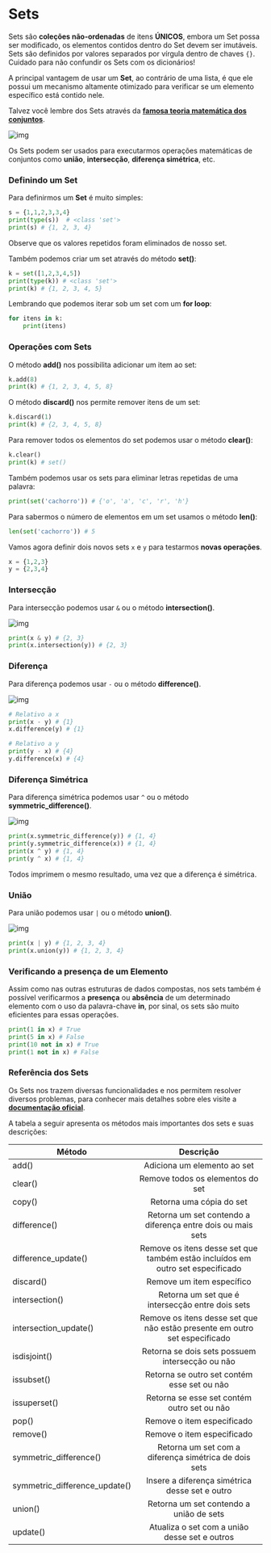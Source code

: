 # Sets

Sets são **coleções não-ordenadas** de itens **ÚNICOS**, embora um Set possa ser modificado, os elementos contidos dentro do Set devem ser imutáveis. Sets são definidos por valores separados por vírgula dentro de chaves `{}`. Cuidado para não confundir os Sets com os dicionários!

A principal vantagem de usar um **Set**, ao contrário de uma lista, é que ele possui um mecanismo altamente otimizado para verificar se um elemento específico está contido nele.

Talvez você lembre dos Sets através da **[famosa teoria matemática dos conjuntos](https://pt.wikipedia.org/wiki/Teoria_dos_conjuntos)**.

![img](https://raw.githubusercontent.com/the-akira/Python-Iluminado/master/Imagens/Set.png)

Os Sets podem ser usados para executarmos operações matemáticas de conjuntos como **união**, **intersecção**, **diferença simétrica**, etc.

### Definindo um Set

Para definirmos um **Set** é muito simples:

```python
s = {1,1,2,3,3,4}
print(type(s))  # <class 'set'>
print(s) # {1, 2, 3, 4} 
```

Observe que os valores repetidos foram eliminados de nosso set.

Também podemos criar um set através do método **set()**:

```python
k = set([1,2,3,4,5])
print(type(k)) # <class 'set'>
print(k) # {1, 2, 3, 4, 5}
```

Lembrando que podemos iterar sob um set com um **for loop**:

```python
for itens in k:
	print(itens)
```

### Operações com Sets

O método **add()** nos possibilita adicionar um item ao set:

```python
k.add(8)
print(k) # {1, 2, 3, 4, 5, 8}
```

O método **discard()** nos permite remover itens de um set:

```python
k.discard(1)
print(k) # {2, 3, 4, 5, 8}
```

Para remover todos os elementos do set podemos usar o método **clear()**:

```python
k.clear()
print(k) # set()
```

Também podemos usar os sets para eliminar letras repetidas de uma palavra:

```python
print(set('cachorro')) # {'o', 'a', 'c', 'r', 'h'}
```

Para sabermos o número de elementos em um set usamos o método **len()**:

```python
len(set('cachorro')) # 5
```

Vamos agora definir dois novos sets `x` e `y` para testarmos **novas operações**.

```python
x = {1,2,3}
y = {2,3,4}
```

### Intersecção

Para intersecção podemos usar `&` ou o método **intersection()**.

![img](https://raw.githubusercontent.com/the-akira/Python-Iluminado/master/Imagens/Intersec%C3%A7%C3%A3o.png)

```python
print(x & y) # {2, 3}
print(x.intersection(y)) # {2, 3}
```

### Diferença

Para diferença podemos usar `-` ou o método **difference()**.

![img](https://raw.githubusercontent.com/the-akira/Python-Iluminado/master/Imagens/Diferen%C3%A7a.png)

```python
# Relativo a x
print(x - y) # {1}
x.difference(y) # {1}

# Relativo a y
print(y - x) # {4}
y.difference(x) # {4}
```

### Diferença Simétrica

Para diferença simétrica podemos usar `^` ou o método **symmetric_difference()**.

![img](https://raw.githubusercontent.com/the-akira/Python-Iluminado/master/Imagens/Diferen%C3%A7aSim%C3%A9trica.png)

```python
print(x.symmetric_difference(y)) # {1, 4}
print(y.symmetric_difference(x)) # {1, 4}
print(x ^ y) # {1, 4}
print(y ^ x) # {1, 4}
```

Todos imprimem o mesmo resultado, uma vez que a diferença é simétrica.

### União

Para união podemos usar `|` ou o método **union()**.

![img](https://raw.githubusercontent.com/the-akira/Python-Iluminado/master/Imagens/Uni%C3%A3o.png)

```python
print(x | y) # {1, 2, 3, 4}
print(x.union(y)) # {1, 2, 3, 4}
```

### Verificando a presença de um Elemento

Assim como nas outras estruturas de dados compostas, nos sets também é possível verificarmos a **presença** ou **absência** de um determinado elemento com o uso da palavra-chave **in**, por sinal, os sets são muito eficientes para essas operações.

```python
print(1 in x) # True
print(5 in x) # False
print(10 not in x) # True
print(1 not in x) # False
```

### Referência dos Sets

Os Sets nos trazem diversas funcionalidades e nos permitem resolver diversos problemas, para conhecer mais detalhes sobre eles visite a **[documentação oficial](https://docs.python.org/3/tutorial/datastructures.html#sets)**.

A tabela a seguir apresenta os métodos mais importantes dos sets e suas descrições:

| Método                        | Descrição                                                                      |
|-------------------------------|:--------------------------------------------------------------------------------:|
| add()                         | Adiciona um elemento ao set                                                    |
| clear()                       | Remove todos os elementos do set                                               |
| copy()                        | Retorna uma cópia do set                                                       |
| difference()                  | Retorna um set contendo a diferença entre dois ou mais sets                    |
| difference_update()           | Remove os itens desse set que também estão incluídos em outro set especificado |
| discard()                     | Remove um item específico                                                      |
| intersection()                | Retorna um set que é intersecção entre dois sets                               |
| intersection_update()         | Remove os itens desse set que não estão presente em outro set especificado     |
| isdisjoint()                  | Retorna se dois sets possuem intersecção ou não                                |
| issubset()                    | Retorna se outro set contém esse set ou não                                    |
| issuperset()                  | Retorna se esse set contém outro set ou não                                    |
| pop()                         | Remove o item especificado                                                     |
| remove()                      | Remove o item especificado                                                     |
| symmetric_difference()        | Retorna um set com a diferença simétrica de dois sets                          |
| symmetric_difference_update() | Insere a diferença simétrica desse set e outro                                 |
| union()                       | Retorna um set contendo a união de sets                                        |
| update()                      | Atualiza o set com a união desse set e outros                                  |